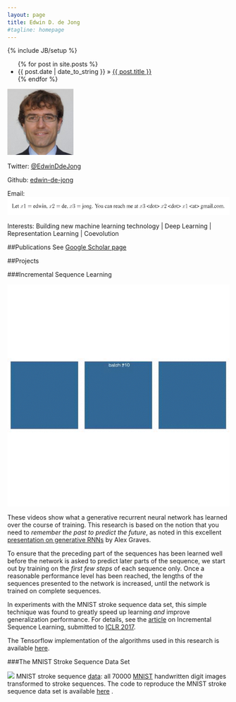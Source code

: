 ```yaml
---
layout: page
title: Edwin D. de Jong
#tagline: homepage
---
```

{% include JB/setup %}


[](Posts:)
<ul class="posts">
  {% for post in site.posts %}
    <li><span>{{ post.date | date_to_string }}</span> &raquo; <a href="{{ BASE_PATH }}{{ post.url }}">{{ post.title }}</a></li>
  {% endfor %}
</ul>





<img src="fig/edwin-de-jong.jpg" style="width:150px;height:150px;">

Twitter: [@EdwinDdeJong](https://twitter.com/EdwinDdeJong)

Github: [edwin-de-jong](https://github.com/edwin-de-jong)

Email: <img src="fig/edwin-de-jong-contact.png" alt="email" style="width:600px;height:40px;">

Interests: Building new machine learning technology &#124; Deep Learning &#124; Representation Learning &#124; Coevolution

##Publications
See [Google Scholar page](https://scholar.google.com/citations?user=l9w80gcAAAAJ&hl=en)	

##Projects

###Incremental Sequence Learning


<a href="pub/incremental-sequence-learning.pdf">
<img src="blog/isl/rnn-movies/generative-rnn-training-movie.gif" width="800" >
</a>

These videos show what a generative recurrent neural network has learned over the course of training.
This research is based on the notion that you need to *remember the past to predict the future*, as noted in this excellent [presentation on generative RNNs](https://www.youtube.com/watch?v=-yX1SYeDHbg) by Alex Graves.

To ensure that the preceding part of the sequences has been learned well before the network is asked to predict later parts of the sequence, we start out by training on the *first few steps* of each sequence only. Once a reasonable performance level has been reached, the lengths of the sequences presented to the network is increased, until the network is trained on complete sequences.

In experiments with the MNIST stroke sequence data set, this simple technique was found to greatly speed up learning *and* improve generalization performance. For details, see the [article](pub/incremental-sequence-learning.pdf) on Incremental Sequence Learning, submitted to [ICLR 2017](http://www.iclr.cc/).

The Tensorflow implementation of the algorithms used in this research is available [here](https://github.com/edwin-de-jong/incremental-sequence-learning).


###The MNIST Stroke Sequence Data Set


<a href="https://github.com/edwin-de-jong/mnist-digits-stroke-sequence-data/wiki/MNIST-digits-stroke-sequence-data"><img src="https://github.com/edwin-de-jong/mnist-digits-stroke-sequence-data/raw/master/fig/trainimg-25-sequence.png" width="200"></a> MNIST stroke sequence [data](https://github.com/edwin-de-jong/mnist-digits-stroke-sequence-data/wiki/MNIST-digits-stroke-sequence-data): all 70000 [MNIST](http://yann.lecun.com/exdb/mnist/) handwritten digit images transformed to stroke sequences. The code to reproduce the MNIST stroke sequence data set is available [here](https://github.com/edwin-de-jong/mnist-digits-as-stroke-sequences/wiki/MNIST-digits-as-stroke-sequences-(code)) .


